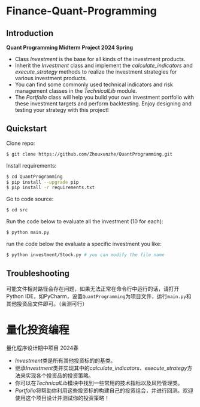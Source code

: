 # Finance-Quant-Programming
## Introduction

**Quant Programming Midterm Project 2024 Spring**

- Class *Investment* is the base for all kinds of the investment products.
- Inherit the *Investment* class and implement the *calculate_indicators* and *execute_strategy* methods to realize the investment strategies for various investment products.
- You can find some commonly used technical indicators and risk management classes in the *TechnicalLib* module. 
- The *Portfolio* class will help you build your own investment portfolio with these investment targets and perform backtesting. Enjoy designing and testing your strategy with this project!

## Quickstart

Clone repo:

```bash
$ git clone https://github.com/Zhouxunzhe/QuantProgramming.git
```

Install requirements:

```bash
$ cd QuantProgramming
$ pip install --upgrade pip
$ pip install -r requirements.txt
```

Go to code source:

```bash
$ cd src
```

Run the code below to evaluate all the investment (10 for each):

```bash
$ python main.py
```

run the code below the evaluate a specific investment you like:

```bash
$ python investment/Stock.py # you can modify the file name
```

## Troubleshooting

可能文件相对路径会存在问题，如果无法正常在命令行中运行的话，请打开Python IDE，如PyCharm，设置`QuantProgramming`为项目文件，运行`main.py`和其他投资品文件即可。（亲测可行）

# 量化投资编程
量化程序设计期中项目 2024春

- *Investment*类是所有其他投资标的的基类。
- 继承*Investment*类并实现其中的*calculate_indicators*、*execute_strategy*方法来实现各个投资品的投资策略。
- 你可以在*TechnicalLib*模块中找到一些常用的技术指标以及风险管理类。
- *Portfolio*将帮助你利用这些投资标的构建自己的投资组合，并进行回测。欢迎使用这个项目设计并测试你的投资策略！

